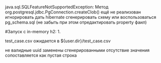 java.sql.SQLFeatureNotSupportedException: Метод org.postgresql.jdbc.PgConnection.createClob() ещё не реализован игнорировать
дать hibernate сгенерировать схему или воспользоваться pg_schema.sql (не забыть при этом отредактировать property фаил)

#Запуск с in-memory h2:
1. 

test_case.csv ожидается в ${user.dir}/test_case.csv

не валидные uuid заменены сгенерированными
отсутствие значения сопоставляется как пустая строка